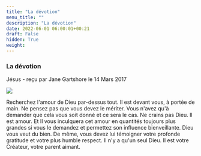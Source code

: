 ```yaml
---
title: "La dévotion"
menu_title: ""
description: "La dévotion"
date: 2022-06-01 06:00:01+00:21
draft: False
hidden: True
weight:
---
```

### La dévotion

Jésus - reçu par Jane Gartshore le 14 Mars 2017

![](/fr-contemporary-messages/fr-contemporary-messages-by-date-order/fr-contemporary-messages-2017tree-736885_orig.jpg)

Recherchez l'amour de Dieu par-dessus tout. Il est devant vous, à portée de main. Ne pensez pas que vous devez le mériter. Vous n'avez qu'à demander que cela vous soit donné et ce sera le cas. Ne crains pas Dieu. Il est amour. Et Il vous inculquera cet amour en quantités toujours plus grandes si vous le demandez et permettez son influence bienveillante.
Dieu vous veut du bien. De même, vous devez lui témoigner votre profonde gratitude et votre plus humble respect. Il n'y a qu'un seul Dieu. Il est votre Créateur, votre parent aimant.




